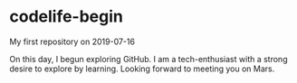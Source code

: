 # codelife-begin
My first repository on 2019-07-16

On this day, I begun exploring GitHub.
I am a tech-enthusiast with a strong desire to explore by learning.
Looking forward to meeting you on Mars.
